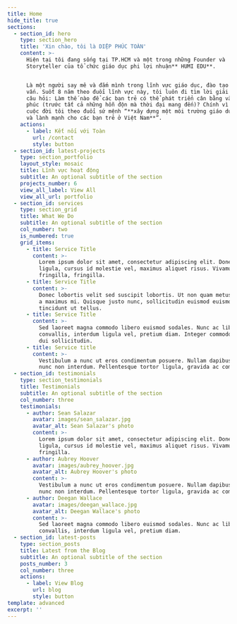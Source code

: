 ```yaml
---
title: Home
hide_title: true
sections:
  - section_id: hero
    type: section_hero
    title: 'Xin chào, tôi là DIỆP PHÚC TOÀN'
    content: >-
      Hiện tại tôi đang sống tại TP.HCM và một trong những Founder và
      Storyteller của tổ chức giáo dục phi lợi nhuận** HUMI EDU**.


      Là một người say mê và đắm mình trong lĩnh vực giáo dục, đào tạo & khai
      vấn. Suốt 8 năm theo đuổi lĩnh vực này, tôi luôn đi tìm lời giải đáp cho
      câu hỏi: Làm thế nào để các bạn trẻ có thể phát triển cân bằng và hạnh
      phúc (trước tất cả những hỗn độn mà thời đại mang đến)? Chính vì vậy mà cả
      cuộc đời tôi theo đuổi sứ mệnh “**xây dựng một môi trường giáo dục tử tế
      và lành mạnh cho các bạn trẻ ở Việt Nam**”.
    actions:
      - label: Kết nối với Toàn
        url: /contact
        style: button
  - section_id: latest-projects
    type: section_portfolio
    layout_style: mosaic
    title: Lĩnh vực hoạt động
    subtitle: An optional subtitle of the section
    projects_number: 6
    view_all_label: View All
    view_all_url: portfolio
  - section_id: services
    type: section_grid
    title: What We Do
    subtitle: An optional subtitle of the section
    col_number: two
    is_numbered: true
    grid_items:
      - title: Service Title
        content: >-
          Lorem ipsum dolor sit amet, consectetur adipiscing elit. Donec nisl
          ligula, cursus id molestie vel, maximus aliquet risus. Vivamus in nibh
          fringilla, fringilla.
      - title: Service Title
        content: >-
          Donec lobortis velit sed suscipit lobortis. Ut non quam metus. Nullam
          a maximus mi. Quisque justo nunc, sollicitudin euismod euismod at,
          tincidunt ut tellus.
      - title: Service Title
        content: >-
          Sed laoreet magna commodo libero euismod sodales. Nunc ac libero
          convallis, interdum ligula vel, pretium diam. Integer commodo sem at
          dui sollicitudin.
      - title: Service title
        content: >-
          Vestibulum a nunc ut eros condimentum posuere. Nullam dapibus quis
          nunc non interdum. Pellentesque tortor ligula, gravida ac commodo eu.
  - section_id: testimonials
    type: section_testimonials
    title: Testimonials
    subtitle: An optional subtitle of the section
    col_number: three
    testimonials:
      - author: Sean Salazar
        avatar: images/sean_salazar.jpg
        avatar_alt: Sean Salazar's photo
        content: >-
          Lorem ipsum dolor sit amet, consectetur adipiscing elit. Donec nisl
          ligula, cursus id molestie vel, maximus aliquet risus. Vivamus in nibh
          fringilla.
      - author: Aubrey Hoover
        avatar: images/aubrey_hoover.jpg
        avatar_alt: Aubrey Hoover's photo
        content: >-
          Vestibulum a nunc ut eros condimentum posuere. Nullam dapibus quis
          nunc non interdum. Pellentesque tortor ligula, gravida ac commodo eu.
      - author: Deegan Wallace
        avatar: images/deegan_wallace.jpg
        avatar_alt: Deegan Wallace's photo
        content: >-
          Sed laoreet magna commodo libero euismod sodales. Nunc ac libero
          convallis, interdum ligula vel, pretium diam.
  - section_id: latest-posts
    type: section_posts
    title: Latest from the Blog
    subtitle: An optional subtitle of the section
    posts_number: 3
    col_number: three
    actions:
      - label: View Blog
        url: blog
        style: button
template: advanced
excerpt: ''
---
```

